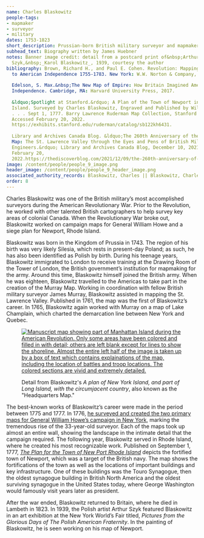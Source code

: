 ```yaml
---
name: Charles Blaskowitz
people-tags: 
- mapmaker
- surveyor
- military
dates: 1753-1823
short_description: Prussian-born British military surveyor and mapmaker
subhead_text: Biography written by James Huebner
notes: Banner image credit: detail from a postcard print of&nbsp;Arthur
  Szyk,&nbsp;_Karol Blaskowitz_, 1939, courtesy the author
bibliography: Brown, Richard H., and Paul E. Cohen. Revolution: Mapping the Road
  to American Independence 1755-1783. New York: W.W. Norton & Company, 2015.
  
  Edelson, S. Max.&nbsp;The New Map of Empire: How Britain Imagined America before
  Independence. Cambridge, MA: Harvard University Press, 2017.
  
  &ldquo;Spotlight at Stanford.&rdquo; A Plan of the Town of Newport in Rhode
  Island. Surveyed by Charles Blaskowitz, Engraved and Published by William Faden
  . . . Sept 1, 1777. Barry Lawrence Ruderman Map Collection, Stanford Libraries.
  Accessed February 20, 2022.
  https://exhibits.stanford.edu/ruderman/catalog/sb122kh6431.
  
  Library and Archives Canada Blog. &ldquo;The 260th Anniversary of the Murray
  Map: The St. Lawrence Valley through the Eyes and Pens of British Military
  Engineers.&rdquo; Library and Archives Canada Blog, December 10, 2021. Accessed
  February 20,
  2022.https://thediscoverblog.com/2021/12/09/the-260th-anniversary-of-the-murray-map-the-st-lawrence-valley-through-the-eyes-and-pens-of-british-military-engineers/.
image: /content/people/people_9_image.png
header_image: /content/people/people_9_header_image.png
associated_authority_records: Blaskowitz, Charles || Blaskowitz, Charles.
order: 8
---
```

Charles Blaskowitz was one of the British military&rsquo;s most accomplished surveyors during the American Revolutionary War. Prior to the Revolution, he worked with other talented British cartographers to help survey key areas of colonial Canada. When the Revolutionary War broke out, Blaskowitz worked on campaign maps for General William Howe and a siege plan for Newport, Rhode Island.

Blaskowitz was born in the Kingdom of Prussia in 1743. The region of his birth was very likely Silesia, which rests in present-day Poland; as such, he has also been identified as Polish by birth. During his teenage years, Blaskowitz immigrated to London to receive training at the Drawing Room of the Tower of London, the British government&rsquo;s institution for mapmaking for the army. Around this time, Blaskowitz himself joined the British army. When he was eighteen, Blaskowitz travelled to the Americas to take part in the creation of the Murray Map. Working in coordination with fellow British military surveyor James Murray, Blaskowitz assisted in mapping the St. Lawrence Valley. Published in 1761, the map was the first of Blaskowitz&rsquo;s career. In 1765, Blaskowitz again worked with Murray on a map of Lake Champlain, which charted the demarcation line between New York and Quebec.<figure class="img\_left\_50">

[![Manuscript map showing part of Manhattan Island during the American Revolution. Only some areas have been colored and filled in with detail; others are left blank except for lines to show the shoreline. Almost the entire left half of the image is taken up by a box of text which contains explainations of the map, including the location of battles and troop locations. The colored sections are vivid and extremely detailed.][1]][2]<figcaption>Detail from Blaskowitz's _A plan of New York Island, and part of Long Island, with the circumjacent country_, also known as the "Headquarters Map."</figcaption></figure>

The best-known works of Blaskowitz&rsquo;s career were made in the period between 1775 and 1777. In 1776, [he surveyed and created the two primary maps for General William Howe&rsquo;s campaign in New York][2], marking the tremendous rise of the 33-year-old surveyor.&nbsp;Each of the maps took up almost an entire wall, showing the landscape in the intimate detail that the campaign required. The following year, Blaskowitz served in Rhode Island, where he created his most recognizable work. Published on September 1, 1777, [_The Plan for the Town of New Port Rhode Island_][3] depicts the fortified town of Newport, which was a target of the British navy.&nbsp;The map shows the fortifications of the town as well as the locations of important buildings and key infrastructure. One of these buildings was the Touro Synagogue, then the oldest synagogue building in British North America and the oldest surviving synagogue in the United States today, where George Washington would famously visit years later as president.

After the war ended, Blaskowitz returned to Britain, where he died in Lambeth in 1823. In 1939, the Polish artist Arthur Szyk featured Blaskowitz in an art exhibition at the New York World&rsquo;s Fair titled, _Pictures from the Glorious Days of The Polish American Fraternity_. In the painting of Blaskowitz, he is seen working on his map of Newport.

 [1]: https://iiif.digitalcommonwealth.org/iiif/2/commonwealth:z603vw05v/5826,1380,5305,6883/550,/0/default.jpg
 [2]: /maps/commonwealth:z603vw04k
 [3]: /maps/commonwealth:js956j11m